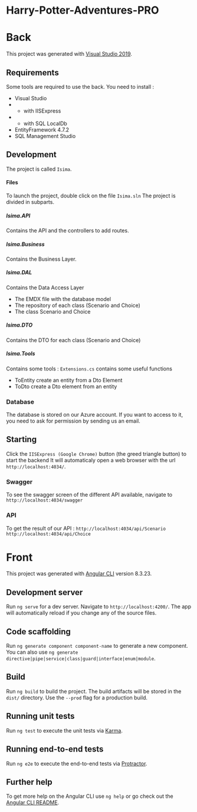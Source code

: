 # Harry-Potter-Adventures-PRO

# Back
This project was generated with [Visual Studio 2019](https://visualstudio.microsoft.com/fr/vs/).

## Requirements
Some tools are required to use the back. You need to install : 
- Visual Studio
- - with IISExpress
- - with SQL LocalDb
- EntityFramework 4.7.2
- SQL Management Studio

## Development
The project is called `Isima`.
#### Files
To launch the project, double click on the file `Isima.sln`
The project is divided in subparts.
##### Isima.API
Contains the API and the controllers to add routes.
##### Isima.Business
Contains the Business Layer.
##### Isima.DAL
Contains the Data Access Layer
- The EMDX file with the database model
- The repository of each class (Scenario and Choice)
- The class Scenario and Choice

##### Isima.DTO
Contains the DTO for each class (Scenario and Choice)

##### Isima.Tools
Contains some tools : 
`Extensions.cs` contains some useful functions
- ToEntity create an entity from a Dto Element
- ToDto create a Dto element from an entity

### Database
The database is stored on our Azure account. If you want to access to it, you need to ask for permission by sending us an email.

## Starting
Click the `IISExpress (Google Chrome)` button (the greed triangle button) to start the backend
It will automaticaly open a web browser with the url `http://localhost:4034/`. 
### Swagger
To see the swagger screen of the different API available, navigate to `http://localhost:4034/swagger`
### API
To get the result of our API : 
`http://localhost:4034/api/Scenario`
`http://localhost:4034/api/Choice`


# Front

This project was generated with [Angular CLI](https://github.com/angular/angular-cli) version 8.3.23.

## Development server

Run `ng serve` for a dev server. Navigate to `http://localhost:4200/`. The app will automatically reload if you change any of the source files.

## Code scaffolding

Run `ng generate component component-name` to generate a new component. You can also use `ng generate directive|pipe|service|class|guard|interface|enum|module`.

## Build

Run `ng build` to build the project. The build artifacts will be stored in the `dist/` directory. Use the `--prod` flag for a production build.

## Running unit tests

Run `ng test` to execute the unit tests via [Karma](https://karma-runner.github.io).

## Running end-to-end tests

Run `ng e2e` to execute the end-to-end tests via [Protractor](http://www.protractortest.org/).

## Further help

To get more help on the Angular CLI use `ng help` or go check out the [Angular CLI README](https://github.com/angular/angular-cli/blob/master/README.md).